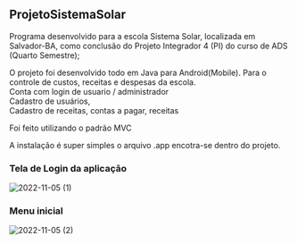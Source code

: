 ## ProjetoSistemaSolar
<p>Programa desenvolvido para a  escola Sistema Solar, localizada em Salvador-BA, como conclusão do Projeto Integrador 4 (PI) do curso de ADS (Quarto Semestre);</p>

O projeto foi desenvolvido todo em Java para Android(Mobile). Para o controle de custos, receitas e despesas da escola.</br>
Conta com login de usuario / administrador</br>
Cadastro de usuários,<br>
Cadastro de receitas, contas a pagar, receitas </br>

Foi feito utilizando o padrão MVC </br>

A instalação é super simples o arquivo .app encotra-se dentro do projeto.



### Tela de Login da aplicação 

![2022-11-05 (1)](https://github.com/jairrollemberg/ProjetoSistemaSolar/assets/19577406/4d6ec69b-0b2b-4b2f-9d80-5b2503a0b2e2)

### Menu inicial
![2022-11-05 (2)](https://github.com/jairrollemberg/ProjetoSistemaSolar/assets/19577406/911def15-c977-4202-96b3-70c83c3c71d5)
